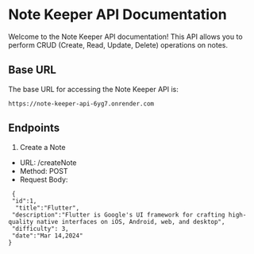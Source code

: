 # Note Keeper API Documentation
Welcome to the Note Keeper API documentation! This API allows you to perform CRUD (Create, Read, Update, Delete) operations on notes.

## Base URL
The base URL for accessing the Note Keeper API is:
```https
https://note-keeper-api-6yg7.onrender.com
```
## Endpoints
1. Create a Note
* URL: /createNote
* Method: POST
* Request Body:
 ```https
  {
  "id":1,
   "title":"Flutter",
  "description":"Flutter is Google's UI framework for crafting high-quality native interfaces on iOS, Android, web, and desktop",
  "difficulty": 3,
  "date":"Mar 14,2024"
}
  ```
